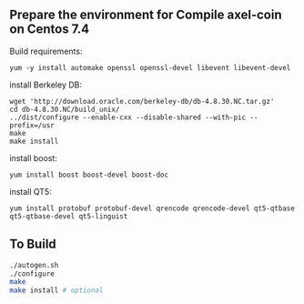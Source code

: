 Prepare the environment for Compile axel-coin on Centos 7.4
---------------------

Build requirements:
```
yum -y install automake openssl openssl-devel libevent libevent-devel
```

install Berkeley DB:
```
wget 'http://download.oracle.com/berkeley-db/db-4.8.30.NC.tar.gz'
cd db-4.8.30.NC/build_unix/
../dist/configure --enable-cxx --disable-shared --with-pic --prefix=/usr
make
make install
```

install boost:
```
yum install boost boost-devel boost-doc
```

install QT5:
```
yum install protobuf protobuf-devel qrencode qrencode-devel qt5-qtbase qt5-qtbase-devel qt5-linguist
```

To Build
---------------------

```bash
./autogen.sh
./configure
make
make install # optional
```
